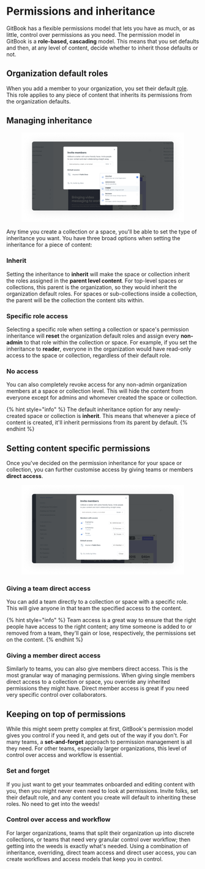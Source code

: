 # Permissions and inheritance

GitBook has a flexible permissions model that lets you have as much, or as little, control over permissions as you need. The permission model in GitBook is a **role-based, cascading** model. This means that you set defaults and then, at any level of content, decide whether to inherit those defaults or not.

## Organization default roles

When you add a member to your organization, you set their default [role](roles.md). This role applies to any piece of content that inherits its permissions from the organization defaults.

## Managing inheritance

<figure><img src="../../.gitbook/assets/Cascading permissions.png" alt="An opened invite members panel with default access options expanded, allowing you to select from no access, commenter, reader, editor, reviewer and admin"><figcaption></figcaption></figure>

Any time you create a collection or a space, you'll be able to set the type of inheritance you want. You have three broad options when setting the inheritance for a piece of content:

### Inherit

Setting the inheritance to **inherit** will make the space or collection inherit the roles assigned in the **parent level content**. For top-level spaces or collections, this parent is the organization, so they would inherit the organization default roles. For spaces or sub-collections inside a collection, the parent will be the collection the content sits within.

### Specific role access

Selecting a specific role when setting a collection or space's permission inheritance will **reset** the organization default roles and assign every **non-admin** to that role within the collection or space. For example, if you set the inheritance to **reader**, everyone in the organization would have read-only access to the space or collection, regardless of their default role.

### No access

You can also completely revoke access for any non-admin organization members at a space or collection level. This will hide the content from everyone except for admins and whomever created the space or collection.

{% hint style="info" %}
The default inheritance option for any newly-created space or collection is **inherit**. This means that whenever a piece of content is created, it'll inherit permissions from its parent by default.
{% endhint %}

## Setting content specific permissions

Once you've decided on the permission inheritance for your space or collection, you can further customise access by giving teams or members **direct access**.

<figure><img src="../../.gitbook/assets/Content level permissions.png" alt="Invite panel open with number of teams added in. Each team has a different permission assigned to to the content."><figcaption></figcaption></figure>

### Giving a team direct access

You can add a team directly to a collection or space with a specific role. This will give anyone in that team the specified access to the content.

{% hint style="info" %}
Team access is a great way to ensure that the right people have access to the right content; any time someone is added to or removed from a team, they'll gain or lose, respectively, the permissions set on the content.
{% endhint %}

### Giving a member direct access

Similarly to teams, you can also give members direct access. This is the most granular way of managing permissions. When giving single members direct access to a collection or space, you override any inherited permissions they might have. Direct member access is great if you need very specific control over collaborators.

## Keeping on top of permissions

While this might seem pretty complex at first, GitBook's permission model gives you control if you need it, and gets out of the way if you don't. For many teams, a **set-and-forget** approach to permission management is all they need. For other teams, especially larger organizations, this level of control over access and workflow is essential.

### Set and forget

If you just want to get your teammates onboarded and editing content with you, then you might never even need to look at permissions. Invite folks, set their default role, and any content you create will default to inheriting these roles. No need to get into the weeds!

### Control over access and workflow

For larger organizations, teams that split their organization up into discrete collections, or teams that need very granular control over workflow; then getting into the weeds is exactly what's needed. Using a combination of inheritance, overriding, direct team access and direct user access, you can create workflows and access models that keep you in control.
